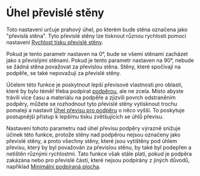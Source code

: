 Úhel převislé stěny
====
Toto nastavení určuje prahový úhel, po kterém bude stěna označena jako "převislá stěna". Tyto převislé stěny lze tisknout různou rychlostí pomocí nastavení [Rychlost tisku převislé stěny](wall_overhang_speed_factor.md).

Pokud je tento parametr nastaven na 0°, bude se všemi stěnami zacházet jako s převislými stěnami. Pokud je tento parametr nastaven na 90°, nebude se žádná stěna považovat za převislou stěna. Stěny, které spočívají na podpěře, se také nepovažují za převislé stěny.

Účelem této funkce je poskytnout lepší převisové vlastnosti pro oblasti, které by bylo téměř třeba podpírat [podpěrou](../support/support_enable.md), ale ne zcela. Místo abyste trávili více času a materiálu na podpěře a zjizvili povrch odstraněním podpěry, můžete se rozhodnout tyto převislé stěny vytisknout trochu pomaleji a nastavit [Úhel převisu pro podpěru](../support/support_angle.md) o něco vyšší. To poskytuje postupnější přístup k lepšímu tisku zvětšujících se úhlů převisu.

Nastavení tohoto parametru nad úhel převisu podpěry výrazně snižuje účinek této funkce, protože stěny nad podpěrou nejsou označeny jako převislé stěny, a proto všechny stěny, které jsou vytištěny pod úhlem převisu, který by byl považován za převislou stěnu, by také byl podepřen a netištěn různými rychlostmi. Tato funkce však stále platí, pokud je podpěra zakázána nebo pro převislé části, které nejsou podpírány z jiných důvodů, například [Minimální podpíraná plocha](../support/minimum_support_area.md).